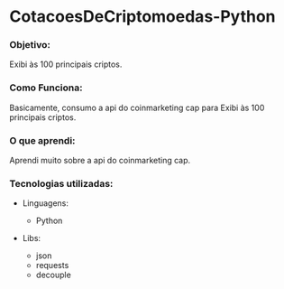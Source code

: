 <h1>CotacoesDeCriptomoedas-Python
</h1>
<h3>Objetivo:</h3>
    <p>
       Exibi às 100 principais criptos.
    </p>

<h3>Como Funciona:</h3>
    <p>
        Basicamente, consumo a api do coinmarketing cap
        para Exibi às 100 principais criptos.
    </p>

<h3> O que aprendi:</h3>
    <p>
        Aprendi muito sobre a api do coinmarketing cap.
    </p>

<h3>Tecnologias utilizadas:</h3>

  - Linguagens:
    - Python
  
  - Libs:
    - json
    - requests 
    - decouple 
